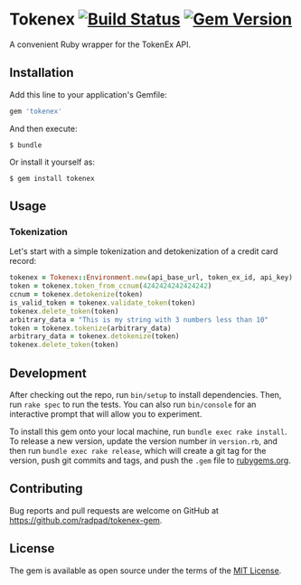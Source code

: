 # Tokenex [![Build Status](https://travis-ci.org/cliffom/tokenex-gem.svg?branch=master)](https://travis-ci.org/cliffom/tokenex-gem) [![Gem Version](https://badge.fury.io/rb/tokenex.svg)](https://badge.fury.io/rb/tokenex)

A convenient Ruby wrapper for the TokenEx API.

## Installation

Add this line to your application's Gemfile:

```ruby
gem 'tokenex'
```

And then execute:

    $ bundle

Or install it yourself as:

    $ gem install tokenex

## Usage

### Tokenization

Let's start with a simple tokenization and detokenization of a credit card record:

```ruby
tokenex = Tokenex::Environment.new(api_base_url, token_ex_id, api_key)
token = tokenex.token_from_ccnum(4242424242424242)
ccnum = tokenex.detokenize(token)
is_valid_token = tokenex.validate_token(token)
tokenex.delete_token(token)
arbitrary_data = "This is my string with 3 numbers less than 10"
token = tokenex.tokenize(arbitrary_data)
arbitrary_data = tokenex.detokenize(token)
tokenex.delete_token(token)
```

## Development

After checking out the repo, run `bin/setup` to install dependencies. Then, run `rake spec` to run the tests. You can also run `bin/console` for an interactive prompt that will allow you to experiment.

To install this gem onto your local machine, run `bundle exec rake install`. To release a new version, update the version number in `version.rb`, and then run `bundle exec rake release`, which will create a git tag for the version, push git commits and tags, and push the `.gem` file to [rubygems.org](https://rubygems.org).

## Contributing

Bug reports and pull requests are welcome on GitHub at https://github.com/radpad/tokenex-gem.


## License

The gem is available as open source under the terms of the [MIT License](http://opensource.org/licenses/MIT).

